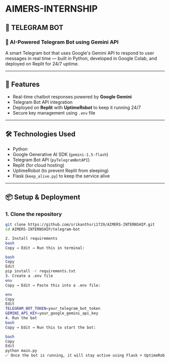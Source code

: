 # AIMERS-INTERNSHIP

## 📌 TELEGRAM BOT

### 🤖 AI-Powered Telegram Bot using Gemini API

A smart Telegram bot that uses Google's Gemini API to respond to user messages in real time — built in Python, developed in Google Colab, and deployed on Replit for 24/7 uptime.

---

## 🚀 Features

- Real-time chatbot responses powered by **Google Gemini**
- Telegram Bot API integration
- Deployed on **Replit** with **UptimeRobot** to keep it running 24/7
- Secure key management using `.env` file

---

## 🛠️ Technologies Used

- Python
- Google Generative AI SDK (`gemini-1.5-flash`)
- Telegram Bot API (`pyTelegramBotAPI`)
- Replit (for cloud hosting)
- UptimeRobot (to prevent Replit from sleeping)
- Flask (`keep_alive.py`) to keep the service alive

---

## 📦 Setup & Deployment

### 1. Clone the repository

```bash
git clone https://github.com/srikanthsri1729/AIMERS-INTERNSHIP.git
cd AIMERS-INTERNSHIP/telegram-bot

2. Install requirements
bash
Copy → Edit → Run this in terminal:

bash
Copy
Edit
pip install -r requirements.txt
3. Create a .env file
env
Copy → Edit → Paste this into a .env file:

env
Copy
Edit
TELEGRAM_BOT_TOKEN=your_telegram_bot_token
GEMINI_API_KEY=your_google_gemini_api_key
4. Run the bot
bash
Copy → Edit → Run this to start the bot:

bash
Copy
Edit
python main.py
✅ Once the bot is running, it will stay active using Flask + UptimeRobot (if hosted on Replit). You can start chatting with it through Telegram!
